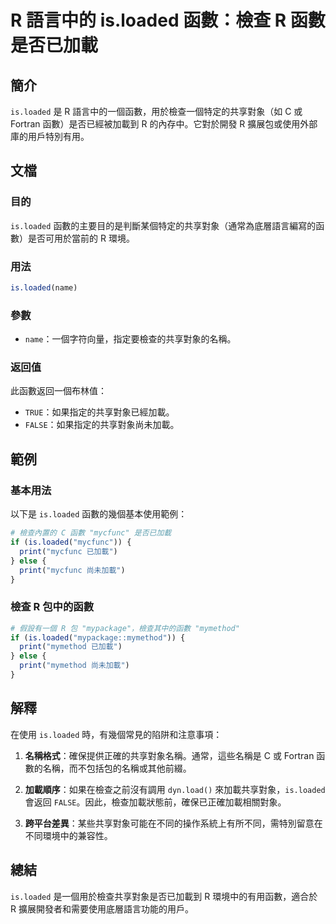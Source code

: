 <!--
Meta Description: # R 語言中的 is.loaded 函數：檢查 R 函數是否已加載 ## 簡介 `is.loaded` 是 R 語言中的一個函數，用於檢查一個特定的共享對象（如 C 或 Fortran 函數）是否已經被加載到 R 的內存中。它對於開發 R 擴展包或使用外部庫的用戶特別有用。 ## 文檔 ### 目...
Meta Keywords: loaded, mycfunc, print, mymethod, fortran
-->

# R 語言中的 is.loaded 函數：檢查 R 函數是否已加載

## 簡介
`is.loaded` 是 R 語言中的一個函數，用於檢查一個特定的共享對象（如 C 或 Fortran 函數）是否已經被加載到 R 的內存中。它對於開發 R 擴展包或使用外部庫的用戶特別有用。

## 文檔
### 目的
`is.loaded` 函數的主要目的是判斷某個特定的共享對象（通常為底層語言編寫的函數）是否可用於當前的 R 環境。

### 用法
```R
is.loaded(name)
```

### 參數
- `name`：一個字符向量，指定要檢查的共享對象的名稱。

### 返回值
此函數返回一個布林值：
- `TRUE`：如果指定的共享對象已經加載。
- `FALSE`：如果指定的共享對象尚未加載。

## 範例
### 基本用法
以下是 `is.loaded` 函數的幾個基本使用範例：

```R
# 檢查內置的 C 函數 "mycfunc" 是否已加載
if (is.loaded("mycfunc")) {
  print("mycfunc 已加載")
} else {
  print("mycfunc 尚未加載")
}
```

### 檢查 R 包中的函數
```R
# 假設有一個 R 包 "mypackage"，檢查其中的函數 "mymethod"
if (is.loaded("mypackage::mymethod")) {
  print("mymethod 已加載")
} else {
  print("mymethod 尚未加載")
}
```

## 解釋
在使用 `is.loaded` 時，有幾個常見的陷阱和注意事項：

1. **名稱格式**：確保提供正確的共享對象名稱。通常，這些名稱是 C 或 Fortran 函數的名稱，而不包括包的名稱或其他前綴。

2. **加載順序**：如果在檢查之前沒有調用 `dyn.load()` 來加載共享對象，`is.loaded` 會返回 `FALSE`。因此，檢查加載狀態前，確保已正確加載相關對象。

3. **跨平台差異**：某些共享對象可能在不同的操作系統上有所不同，需特別留意在不同環境中的兼容性。

## 總結
`is.loaded` 是一個用於檢查共享對象是否已加載到 R 環境中的有用函數，適合於 R 擴展開發者和需要使用底層語言功能的用戶。
